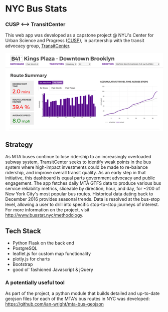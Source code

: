 # NYC Bus Stats
### CUSP <--> TransitCenter
This web app was developed as a capstone project @ NYU's Center for Urban Science and Progress ([CUSP](http://cusp.nyu.edu/)), in partnership with the transit advocacy group, [TransitCenter](http://transitcenter.org).

![screencast](cast.gif)


## Strategy
As MTA buses continue to lose ridership to an increasingly overloaded subway system, TransitCenter seeks to identify weak points in the bus system where high-impact investments could be made to re-balance ridership, and improve overall transit quality. As an early step in that initiative, this dashboard is equal parts government advocacy and public engagement. The app fetches daily MTA GTFS data to produce various bus service reliability metrics, sliceable by direction, hour, and day, for ~200 of New York City's most popular bus routes. Historical data dating back to December 2016 provides seasonal trends. Data is resolved at the bus-stop level, allowing a user to drill into specific stop-to-stop journeys of interest. For more information on the project, visit http://www.busstat.nyc/methodology.

## Tech Stack
  - Python Flask on the back end
  - PostgreSQL
  - leaflet.js for custom map functionality
  - plotly.js for charts
  - Bootstrap
  - good ol' fashioned Javascript & jQuery


### A potentially useful tool
As part of the project, a python module that builds detailed and up-to-date geojson files for each of the MTA's bus routes in NYC was developed:
https://github.com/ian-wright/mta-bus-geojson
